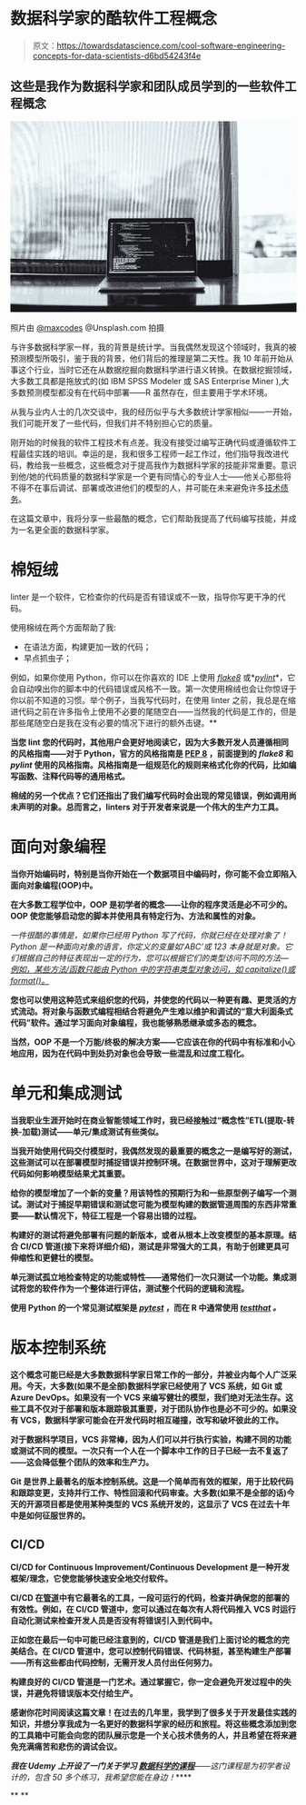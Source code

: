 # 数据科学家的酷软件工程概念

> 原文：<https://towardsdatascience.com/cool-software-engineering-concepts-for-data-scientists-d6bd54243f4e>

## 这些是我作为数据科学家和团队成员学到的一些软件工程概念

![](img/d5bf1f50803effe4ed523739eee0a39a.png)

照片由 [@maxcodes](https://unsplash.com/@maxcodes) @Unsplash.com 拍摄

与许多数据科学家一样，我的背景是统计学。当我偶然发现这个领域时，我真的被预测模型所吸引，鉴于我的背景，他们背后的推理是第二天性。我 10 年前开始从事这个行业，当时它还在从数据挖掘向数据科学进行语义转换。在数据挖掘领域，大多数工具都是拖放式的(如 IBM SPSS Modeler 或 SAS Enterprise Miner ),大多数预测模型都没有在代码中部署——R 虽然存在，但主要用于学术环境。

从我与业内人士的几次交谈中，我的经历似乎与大多数统计学家相似——一开始，我们可能开发了一些代码，但我们并不特别担心它的质量。

刚开始的时候我的软件工程技术有点差。我没有接受过编写正确代码或遵循软件工程最佳实践的培训。幸运的是，我和很多工程师一起工作过，他们指导我改进代码，教给我一些概念，这些概念对于提高我作为数据科学家的技能非常重要。意识到他/她的代码质量的数据科学家是一个更有同情心的专业人士——他关心那些将不得不在事后调试、部署或改进他们的模型的人，并可能在未来避免许多[技术债务](https://proceedings.neurips.cc/paper/2015/file/86df7dcfd896fcaf2674f757a2463eba-Paper.pdf)。

在这篇文章中，我将分享一些最酷的概念，它们帮助我提高了代码编写技能，并成为一名更全面的数据科学家。

# 棉短绒

linter 是一个软件，它检查你的代码是否有错误或不一致，指导你写更干净的代码。

使用棉绒在两个方面帮助了我:

*   在语法方面，构建更加一致的代码；
*   早点抓虫子；

例如，如果你使用 Python，你可以在你喜欢的 IDE 上使用 [*flake8*](https://flake8.pycqa.org/en/latest/) 或*[*pylint*](https://pylint.org/)*，它会自动嗅出你的脚本中的代码错误或风格不一致。第一次使用棉绒也会让你惊讶于你以前不知道的习惯。举个例子，当我写代码时，在使用 linter 之前，我总是在缩进代码之前在许多指令上使用不必要的尾随空白——当然我的代码是工作的，但是那些尾随空白是我在没有必要的情况下进行的额外击键。**

**当您 lint 您的代码时，其他用户会更好地阅读它，因为大多数开发人员遵循相同的风格指南——对于 Python，官方的风格指南是 [PEP 8](https://www.python.org/dev/peps/pep-0008/) ，前面提到的 *flake8* 和 *pylint* 使用的风格指南。风格指南是一组规范化的规则来格式化你的代码，比如编写函数、注释代码等的通用格式。**

**棉绒的另一个优点？它们还指出了我们编写代码时会出现的常见错误，例如调用尚未声明的对象。总而言之，linters 对于开发者来说是一个伟大的生产力工具。**

# **面向对象编程**

**当你开始编码时，特别是当你开始在一个数据项目中编码时，你可能不会立即陷入面向对象编程(OOP)中。**

**在大多数工程学位中，OOP 是初学者的概念——让你的程序灵活是必不可少的。OOP 使您能够启动您的脚本并使用具有特定行为、方法和属性的对象。**

**一件很酷的事情是，如果你已经用 Python 写了代码，你就已经在处理对象了！Python 是一种面向对象的语言，你定义的变量如*‘ABC’*或 *123* 本身就是对象。它们根据自己的特征表现出一定的行为，您可以根据它们的类型访问不同的方法— [例如，某些方法/函数只能由 Python 中的字符串类型对象访问，如 capitalize()或 format()。](https://www.w3schools.com/python/python_ref_string.asp)**

**您也可以使用这种范式来组织您的代码，并使您的代码以一种更有趣、更灵活的方式流动。将对象与函数式编程相结合将避免产生难以维护和调试的“意大利面条式代码”软件。通过学习面向对象编程，我也能够熟悉继承或多态的概念。**

**当然，OOP 不是一个万能/终极的解决方案——它应该在你的代码中有标准和小心地应用，因为在代码中到处扔对象也会导致一些混乱和过度工程化。**

# **单元和集成测试**

**当我职业生涯开始时在商业智能领域工作时，我已经接触过“概念性”ETL(提取-转换-加载)测试——单元/集成测试有些类似。**

**当我开始使用代码交付模型时，我偶然发现的最重要的概念之一是编写好的测试，这些测试可以在部署模型时捕捉错误并控制环境。在数据世界中，这对于理解更改代码如何影响模型结果尤其重要。**

**给你的模型增加了一个新的变量？用该特性的预期行为和一些原型例子编写一个测试。测试对于捕捉早期错误和测试您可能为模型构建的数据管道周围的东西非常重要——默认情况下，特征工程是一个容易出错的过程。**

**构建好的测试将避免部署有问题的新版本，或者从根本上改变模型的基本原理。结合 CI/CD 管道(接下来将详细介绍)，测试是非常强大的工具，有助于创建更具可伸缩性和更健壮的模型。**

**单元测试孤立地检查特定的功能或特性——通常他们一次只测试一个功能。集成测试将您的软件作为一个整体进行评估，测试整个代码的逻辑和流程。**

**使用 Python 的一个常见测试框架是 [*pytest*](https://docs.pytest.org/en/6.2.x/) ，而在 R 中通常使用 [*testthat*](https://testthat.r-lib.org/) *。***

# **版本控制系统**

**这个概念可能已经是大多数数据科学家日常工作的一部分，并被业内每个人广泛采用。今天，大多数(如果不是全部)数据科学家已经使用了 VCS 系统，如 Git 或 Azure DevOps。如果没有一个 VCS 来编写健壮的模型，我们绝对无法生存。这些工具不仅对于部署和版本跟踪极其重要，对于团队协作也是必不可少的。如果没有 VCS，数据科学家可能会在开发代码时相互碰撞，改写和破坏彼此的工作。**

**对于数据科学项目，VCS 非常棒，因为人们可以并行执行实验，构建不同的功能或测试不同的模型。一次只有一个人在一个脚本中工作的日子已经一去不复返了——这会降低整个团队的效率和生产力。**

**Git 是世界上最著名的版本控制系统。这是一个简单而有效的框架，用于比较代码和跟踪变更，支持并行工作、特性回滚和代码审查。大多数(如果不是全部的话)今天的开源项目都是使用某种类型的 VCS 系统开发的，这显示了 VCS 在过去十年中是如何征服世界的。**

## **CI/CD**

**CI/CD for Continuous Improvement/Continuous Development 是一种开发框架/理念，它使您能够快速安全地交付软件。**

**CI/CD 在[管道](https://semaphoreci.com/blog/cicd-pipeline)中有它最著名的工具，一段可运行的代码，检查并确保您的部署的有效性。例如，在 CI/CD 管道中，您可以通过在每次有人将代码推入 VCS 时运行自动化测试来检查开发人员是否没有将错误引入到代码中。**

**正如您在最后一句中可能已经注意到的，CI/CD 管道是我们上面讨论的概念的完美结合。在 CI/CD 管道中，您可以控制代码错误、代码林挺，甚至构建生产部署——所有这些都由代码控制，无需开发人员付出任何努力。**

**构建良好的 CI/CD 管道是一门艺术。通过掌握它，你一定会避免开发过程中的失误，并避免将错误版本交付给生产。**

**感谢你花时间阅读这篇文章！在过去的几年里，我学到了很多关于开发最佳实践的知识，并想分享我成为一名更好的数据科学家的经历和旅程。将这些概念添加到您的工具箱中可能会向您的团队展示您是一个关心技术债务的人，并且希望在将来避免充满痛苦和悲伤的调试会议。**

*****我在 Udemy 上开设了一门关于学习*** [***数据科学的课程***](https://www.udemy.com/course/r-for-data-science-first-step-data-scientist/?referralCode=MEDIUMREADERS)***——这门课程是为初学者设计的，包含 50 多个练习，我希望您能在身边！*****

**[](https://ivopbernardo.medium.com/membership) **